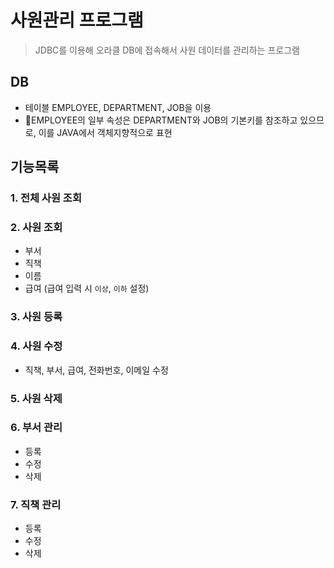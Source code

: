 # 사원관리 프로그램

> JDBC를 이용해 오라클 DB에 접속해서 사원 데이터를 관리하는 프로그램



## DB

- 테이블 EMPLOYEE, DEPARTMENT, JOB을 이용
- 🚨EMPLOYEE의 일부 속성은 DEPARTMENT와 JOB의 기본키를 참조하고 있으므로, 이를 JAVA에서 객체지향적으로 표현



## 기능목록

### 1. 전체 사원 조회

### 2. 사원 조회

- 부서
- 직책
- 이름
- 급여 (급여 입력 시 <code>이상</code>, <code>이하</code> 설정)

### 3. 사원 등록

### 4. 사원 수정

- 직책, 부서, 급여, 전화번호, 이메일 수정

### 5. 사원 삭제

### 6. 부서 관리

- 등록
- 수정
- 삭제

### 7. 직책 관리

- 등록
- 수정
- 삭제